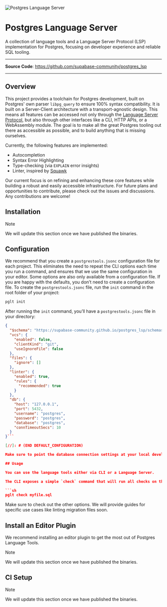 ![Postgres Language Server](images/pls-github.png)

# Postgres Language Server

A collection of language tools and a Language Server Protocol (LSP) implementation for Postgres, focusing on developer experience and reliable SQL tooling.

---

**Source Code**: <a href="https://github.com/supabase-community/postgres_lsp" target="_blank">https://github.com/supabase-community/postgres_lsp</a>

---

## Overview

This project provides a toolchain for Postgres development, built on Postgres' own parser `libpg_query` to ensure 100% syntax compatibility. It is built on a Server-Client architecture with a transport-agnostic design. This means all features can be accessed not only through the [Language Server Protocol](https://microsoft.github.io/language-server-protocol/), but also through other interfaces like a CLI, HTTP APIs, or a WebAssembly module. The goal is to make all the great Postgres tooling out there as accessible as possible, and to build anything that is missing ourselves.

Currently, the following features are implemented:
- Autocompletion
- Syntax Error Highlighting
- Type-checking (via `EXPLAIN` error insights)
- Linter, inspired by [Squawk](https://squawkhq.com)

Our current focus is on refining and enhancing these core features while building a robust and easily accessible infrastructure. For future plans and opportunities to contribute, please check out the issues and discussions. Any contributions are welcome!

## Installation

> [!NOTE]
> We will update this section once we have published the binaries.

## Configuration

We recommend that you create a `postgrestools.jsonc` configuration file for each project. This eliminates the need to repeat the CLI options each time you run a command, and ensures that we use the same configuration in your editor. Some options are also only available from a configuration file. If you are happy with the defaults, you don’t need to create a configuration file. To create the `postgrestools.jsonc` file, run the `init` command in the root folder of your project:

```sh
pglt init
```

After running the `init` command, you’ll have a `postgrestools.jsonc` file in your directory:

[//]: # (BEGIN DEFAULT_CONFIGURATION)

```json
{
  "$schema": "https://supabase-community.github.io/postgres_lsp/schemas/0.0.0/schema.json",
  "vcs": {
    "enabled": false,
    "clientKind": "git",
    "useIgnoreFile": false
  },
  "files": {
    "ignore": []
  },
  "linter": {
    "enabled": true,
    "rules": {
      "recommended": true
    }
  },
  "db": {
    "host": "127.0.0.1",
    "port": 5432,
    "username": "postgres",
    "password": "postgres",
    "database": "postgres",
    "connTimeoutSecs": 10
  }
}```

[//]: # (END DEFAULT_CONFIGURATION)

Make sure to point the database connection settings at your local development database. To see what else can be configured, run `--help`.

## Usage

You can use the language tools either via CLI or a Language Server.

The CLI exposes a simple `check` command that will run all checks on the given files or paths.

```sh
pglt check myfile.sql
```

Make sure to check out the other options. We will provide guides for specific use cases like linting migration files soon.

## Install an Editor Plugin

We recommend installing an editor plugin to get the most out of Postgres Language Tools.

> [!NOTE]
> We will update this section once we have published the binaries.


## CI Setup

> [!NOTE]
> We will update this section once we have published the binaries.

